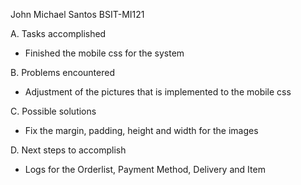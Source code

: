 John Michael Santos BSIT-MI121

A. Tasks accomplished

- Finished the mobile css for the system

B. Problems encountered

- Adjustment of the pictures that is implemented to the mobile css

C. Possible solutions

- Fix the margin, padding, height and width for the images

D. Next steps to accomplish

- Logs for the Orderlist, Payment Method, Delivery and Item
